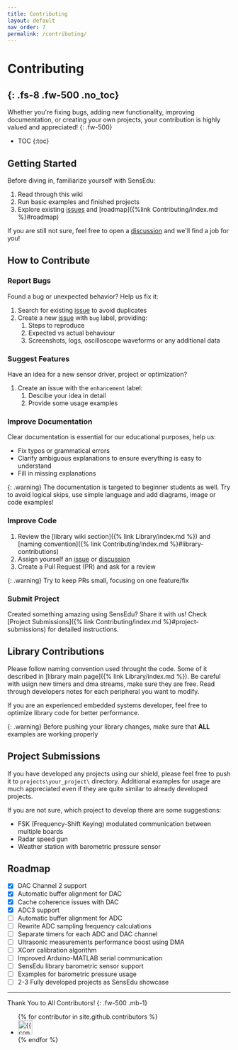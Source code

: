 ```yaml
---
title: Contributing
layout: default
nav_order: 7
permalink: /contributing/
---
```


# Contributing
{: .fs-8 .fw-500 .no_toc}
---

Whether you're fixing bugs, adding new functionality, improving documentation, or creating your own projects, your contribution is highly valued and appreciated!
{: .fw-500}

- TOC
{:toc}

## Getting Started
Before diving in, familiarize yourself with SensEdu:
1.  Read through this wiki
2.  Run basic examples and finished projects
3.  Explore existing [issues] and [roadmap]({%link Contributing/index.md %}#roadmap)

If you are still not sure, feel free to open a [discussion](https://github.com/ShiegeChan/SensEdu/discussions) and we'll find a job for you!

## How to Contribute

### Report Bugs
Found a bug or unexpected behavior?  Help us fix it:
1. Search for existing [issue] to avoid duplicates
2. Create a new [issue] with `bug` label, providing:
   1. Steps to reproduce
   2. Expected vs actual behaviour
   3. Screenshots, logs, oscilloscope waveforms or any additional data

### Suggest Features
Have an idea for a new sensor driver, project or optimization? 

1. Create an issue with the `enhancement` label:
   1. Descibe your idea in detail
   2. Provide some usage examples

### Improve Documentation
Clear documentation is essential for our educational purposes, help us:
* Fix typos or grammatical errors
* Clarify ambiguous explanations to ensure everything is easy to understand
* Fill in missing explanations

{: .warning}
The documentation is targeted to beginner students as well. Try to avoid logical skips, use simple language and add diagrams, image or code examples!

### Improve Code

1. Review the [library wiki section]({% link Library/index.md %}) and [naming convention]({% link Contributing/index.md %}#library-contributions)
2. Assign yourself an [issue] or [discussion]
3. Create a Pull Request (PR) and ask for a review

{: .warning}
Try to keep PRs small, focusing on one feature/fix

### Submit Project
Created something amazing using SensEdu? Share it with us! Check [Project Submissions]({% link Contributing/index.md %}#project-submissions) for detailed instructions.


## Library Contributions

Please follow naming convention used throught the code. Some of it described in [library main page]({% link Library/index.md %}). Be careful with usign new timers and dma streams, make sure they are free. Read through developers notes for each peripheral you want to modify.

If you are an experienced embedded systems developer, feel free to optimize library code for better performance.

{: .warning}
Before pushing your library changes, make sure that **ALL** examples are working properly


## Project Submissions

If you have developed any projects using our shield, please feel free to push it to `projects\your_project\` directory. Additional examples for usage are much appreciated even if they are quite similar to already developed projects.

If you are not sure, which project to develop there are some suggestions:
* FSK (Frequency-Shift Keying) modulated communication between multiple boards
* Radar speed gun
* Weather station with barometric pressure sensor


## Roadmap

- [x] DAC Channel 2 support
- [x] Automatic buffer alignment for DAC
- [x] Cache coherence issues with DAC
- [x] ADC3 support
- [ ] Automatic buffer alignment for ADC
- [ ] Rewrite ADC sampling frequency calculations
- [ ] Separate timers for each ADC and DAC channel
- [ ] Ultrasonic measurements performance boost using DMA
- [ ] XCorr calibration algorithm
- [ ] Improved Arduino-MATLAB serial communication
- [ ] SensEdu library barometric sensor support
- [ ] Examples for barometric pressure usage
- [ ] 2-3 Fully developed projects as SensEdu showcase

---

Thank You to All Contributors!
{: .fw-500 .mb-1}

<ul class="list-style-none">
{% for contributor in site.github.contributors %}
  <li class="d-inline-block mr-1">
     <a href="{{ contributor.html_url }}"><img src="{{ contributor.avatar_url }}" width="32" height="32" alt="{{ contributor.login }}"></a>
  </li>
{% endfor %}
</ul>

[issue]: https://github.com/ShiegeChan/SensEdu/issues
[issues]: https://github.com/ShiegeChan/SensEdu/issues
[discussion]: https://github.com/ShiegeChan/SensEdu/discussions